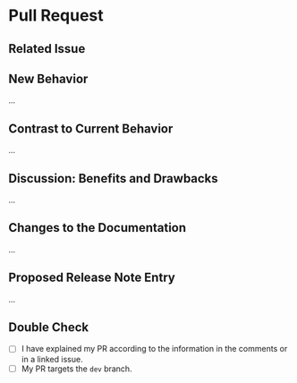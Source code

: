 <!--
#########################################################################

Thank you for sharing your work and for opening a PR.

(!) IMPORTANT (!):
First make sure that you point your PR to the `devel` branch!

Now please read the comments carefully and try to provide information
on all relevant titles.

#########################################################################
-->
# Pull Request

## Related Issue

<!--
Add the related issue in the form of #issue-number (Example #100)
-->

## New Behavior

<!--
Please describe in a few words the intentions of your PR.
-->

...

## Contrast to Current Behavior

<!--
Please describe in a few words how the new behavior is different
from the current behavior.
-->

...

## Discussion: Benefits and Drawbacks

<!--
Please make your case here:

- Why do you think this project and the community will benefit from your
  proposed change?
- What are the drawbacks of this change?
- Is it backwards-compatible?
- Anything else that you think is relevant to the discussion of this PR.

(No need to write a huge article here. Just a few sentences that give some
additional context about the motivations for the change.)
-->

...

## Changes to the Documentation

<!--
If the docs must be updated, please include the changes in the PR.
If the Wiki must be updated, please make a suggestion below.
-->

...

## Proposed Release Note Entry

<!--
Please provide a short summary of your PR that we can copy & paste
into the release notes.
-->

...

## Double Check

<!--
Please put an x into the brackets (like `[x]`) if you've completed that task.
-->

* [ ] I have explained my PR according to the information in the comments or in a linked issue.
* [ ] My PR targets the `dev` branch.
